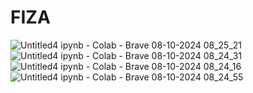 # FIZA
![Untitled4 ipynb - Colab - Brave 08-10-2024 08_25_21](https://github.com/user-attachments/assets/b5d522bc-8778-4dcc-89b8-165c05a030ff)
![Untitled4 ipynb - Colab - Brave 08-10-2024 08_24_31](https://github.com/user-attachments/assets/aa37e345-cc26-4d9b-8af5-d8bc33a22ce2)
![Untitled4 ipynb - Colab - Brave 08-10-2024 08_24_16](https://github.com/user-attachments/assets/b317ee1c-f51d-4a7c-beb7-4dde7c2d1f44)
![Untitled4 ipynb - Colab - Brave 08-10-2024 08_24_55](https://github.com/user-attachments/assets/e9c34e47-d2fd-482b-87f0-c20a42b73f5a)

